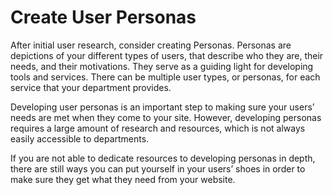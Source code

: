 # Create User Personas

After initial user research, consider creating Personas. Personas are depictions of your different types of users, that describe who they are, their needs, and their motivations. They serve as a guiding light for developing tools and services. There can be multiple user types, or personas, for each service that your department provides.

Developing user personas is an important step to making sure your users’ needs are met when they come to your site. However, developing personas requires a large amount of research and resources, which is not always easily accessible to departments.

If you are not able to dedicate resources to developing personas in depth, there are still ways you can put yourself in your users’ shoes in order to make sure they get what they need from your website.
